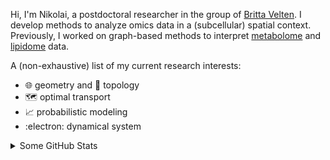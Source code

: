 Hi, I'm Nikolai, a postdoctoral researcher in the group of [Britta Velten](https://velten-group.org). I develop methods to analyze omics data in a (subcellular) spatial context. Previously, I worked on graph-based methods to interpret [metabolome](https://github.com/LipiTUM/pymantra) and [lipidome](https://github.com/LipiTUM/LINEX2_package) data.

A (non-exhaustive) list of my current research interests:
* :globe_with_meridians: geometry and :doughnut: topology
* :world_map: optimal transport
* :chart_with_upwards_trend: probabilistic modeling
* :electron: dynamical system

<details>
<summary>Some GitHub Stats</summary>

<a href="https://github.com/nklkhlr/nklkhlr">
  <img height=200 align="center" src="https://github-readme-stats.vercel.app/api?username=nklkhlr&show_icons=true&include_all_commits=true&rank_icon=github&bg_color=1e1e2e&text_color=cdd6f4&icon_color=cba6f7&title_color=94e2d5" />
</a>
<a href="https://github.com/nklkhlr/nklkhlr">
  <img height=200 align="center" src="https://github-readme-stats.vercel.app/api/top-langs/?username=nklkhlr&layout=compact&hide=jupyter+notebook,javascript,html,makefile,css&langs_count=5&bg_color=1e1e2e&text_color=cdd6f4&icon_color=cba6f7&title_color=94e2d5" />
</a>

</details>
